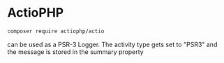 # ActioPHP

```bash
composer require actiophp/actio
```
can be used as a PSR-3 Logger. The activity type gets set to "PSR3" and the message is stored in the summary property

